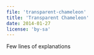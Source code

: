 ```yaml
---
file: 'transparent-chameleon'
title: 'Transparent Chameleon'
date: 2014-01-27
license: 'by-sa'
---
```


Few lines of explanations
